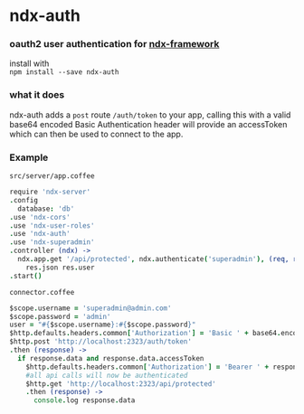 # ndx-auth
### oauth2 user authentication for [ndx-framework](https://github.com/ndxbxrme/ndx-framework)
install with  
`npm install --save ndx-auth`
### what it does
ndx-auth adds a `post` route `/auth/token` to your app, calling this with a valid base64 encoded Basic Authentication header will provide an accessToken which can then be used to connect to the app.
### Example
`src/server/app.coffee`
```coffeescript
require 'ndx-server'
.config
  database: 'db'
.use 'ndx-cors'
.use 'ndx-user-roles'
.use 'ndx-auth'
.use 'ndx-superadmin'
.controller (ndx) ->
  ndx.app.get '/api/protected', ndx.authenticate('superadmin'), (req, res, next) ->
    res.json res.user
.start()
```
`connector.coffee`
```coffeescript
$scope.username = 'superadmin@admin.com'
$scope.password = 'admin'
user = "#{$scope.username}:#{$scope.password}"
$http.defaults.headers.common['Authorization'] = 'Basic ' + base64.encode(user)
$http.post 'http://localhost:2323/auth/token'
.then (response) ->
  if response.data and response.data.accessToken
    $http.defaults.headers.common['Authorization'] = 'Bearer ' + response.data.accessToken
    #all api calls will now be authenticated
    $http.get 'http://localhost:2323/api/protected'
    .then (response) ->
      console.log response.data
```